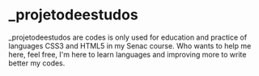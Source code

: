 # _projetodeestudos
 
_projetodeestudos are codes is only used for education and practice of languages CSS3 and HTML5 in my Senac course. Who wants to help me here, feel free, I'm here to learn languages and improving more to write better my codes. 
